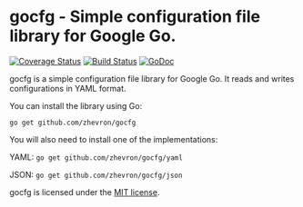 gocfg - Simple configuration file library for Google Go.
========================================================

[![Coverage Status](https://img.shields.io/coveralls/zhevron/gocfg.svg)](https://coveralls.io/r/zhevron/gocfg)
[![Build Status](https://travis-ci.org/zhevron/gocfg.svg?branch=master)](https://travis-ci.org/zhevron/gocfg)
[![GoDoc](https://godoc.org/github.com/zhevron/gocfg?status.svg)](https://godoc.org/github.com/zhevron/gocfg)

gocfg is a simple configuration file library for Google Go. It reads and writes configurations in YAML format.

You can install the library using Go:

```
go get github.com/zhevron/gocfg
```

You will also need to install one of the implementations:

YAML: `go get github.com/zhevron/gocfg/yaml`

JSON: `go get github.com/zhevron/gocfg/json`

gocfg is licensed under the [MIT license](http://opensource.org/licenses/MIT).

